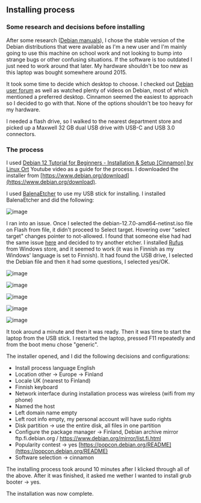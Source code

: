 ## Installing process

### Some research and decisions before installing

After some research ([Debian manuals](https://www.debian.org/doc/manuals/debian-faq/choosing.en.html)), I chose the stable version of the Debian distributions that were available as I'm a new user and I'm mainly going to use this machine on school work and not looking to bump into strange bugs or other confusing situations. If the software is too outdated I just need to work around that later. My hardware shouldn't be too new as this laptop was bought somewhere around 2015.

It took some time to decide which desktop to choose. I checked out [Debian user forum](https://forums.debian.net/viewtopic.php?t=156498) as well as watched plenty of videos on Debian, most of which mentioned a preferred desktop. Cinnamon seemed the easiest to approach so I decided to go with that. None of the options shouldn't be too heavy for my hardware.

I needed a flash drive, so I walked to the nearest department store and picked up a Maxwell 32 GB dual USB drive with USB-C and USB 3.0 connectors.

### The process

I used [Debian 12 Tutorial for Beginners - Installation & Setup [Cinnamon] by Linux Ort](https://www.youtube.com/watch?v=zOZEkzwhThc) Youtube video as a guide for the process. I downloaded the installer from [https://www.debian.org/download](https://www.debian.org/download). 

I used [BalenaEtcher](https://etcher.balena.io/) to use my USB stick for installing. I installed BalenaEtcher and did the following:

![image](https://github.com/user-attachments/assets/2eb49861-1807-4414-b575-21d4eaf9670e)

I ran into an issue. Once I selected the debian-12.7.0-amd64-netinst.iso file on Flash from file, it didn't proceed to Select target. Hovering over "select target" changes pointer to not-allowed. I found that someone else had had the same issue [here](https://github.com/balena-io/etcher/issues/4234) and decided to try another etcher. I installed [Rufus](https://rufus.ie/fi/) from Windows store, and it seemed to work (it was in Finnish as my Windows' language is set to Finnish). It had found the USB drive, I selected the Debian file and then it had some questions, I selected yes/OK.

![image](https://github.com/user-attachments/assets/3d0e6ed7-0742-43b7-a333-05779ae3efa6)

![image](https://github.com/user-attachments/assets/02633f6d-84cc-4ae8-aa1d-e5f708169721)

![image](https://github.com/user-attachments/assets/226ee92c-0335-428c-b09b-2ebc8fcfd639)

![image](https://github.com/user-attachments/assets/be532222-f1d6-4365-818f-ccb0166b6fc4)

![image](https://github.com/user-attachments/assets/3cdcdcb2-b196-4dec-accf-18cfdbc5c88c)

It took around a minute and then it was ready. Then it was time to start the laptop from the USB stick. I restarted the laptop, pressed F11 repeatedly and from the boot menu chose "generic".

The installer opened, and I did the following decisions and configurations:

- Install process language English
- Location other -> Europe -> Finland
- Locale UK (nearest to Finland)
- Finnish keyboard
- Network interface during installation process was wireless (wifi from my phone)
- Named the host
- Left domain name empty
- Left root info empty, my personal account will have sudo rights
- Disk partition -> use the entire disk, all files in one partition
- Configure the package manager -> Finland, Debian archive mirror ftp.fi.debian.org / https://www.debian.org/mirror/list.fi.html
- Popularity contest -> yes [https://popcon.debian.org/README](https://popcon.debian.org/README)
- Software selection -> cinnamon

The installing process took around 10 minutes after I klicked through all of the above. After it was finished, it asked me wether I wanted to install grub booter -> yes. 

The installation was now complete.


